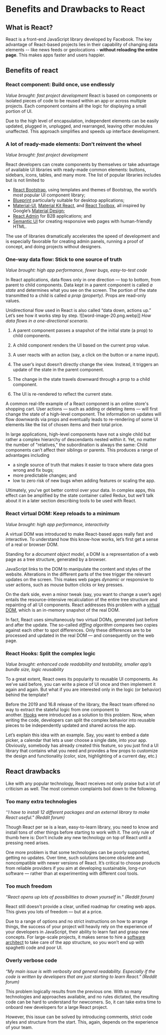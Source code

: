 # Benefits and Drawbacks to React
## What is React?
React is a front-end JavaScript library developed by  Facebook.  The key advantage of React-based projects lies in their capability of changing data elements -- like news feeds or geolocations - **without reloading the entire page**. This makes apps faster and users happier.

## Benefits of react
### React component: Build once, use endlessly
_Value brought: fast project development_ React is based on components or isolated pieces of code to be reused within an app or across multiple projects. Each component contains all the logic for displaying a small portion of UI.  
  
Due to the high level of encapsulation, independent elements can be easily updated, plugged in, unplugged, and rearranged, leaving other modules unaffected. This approach simplifies and speeds up interface development.

### A lot of ready-made elements: Don’t reinvent the wheel

_Value brought: fast project development_  
  
React developers can create components by themselves or take advantage of available UI libraries with ready-made common elements: buttons, sidebars, icons, tables, and many more. The list of popular libraries includes but is not limited to

- [React Bootstrap](https://react-bootstrap.github.io/), using templates and themes of Bootstrap, the world’s most popular UI component library;
- [Blueprint](https://blueprintjs.com/) particularly suitable for desktop applications;
- [Material-UI](https://material-ui.com/), [Material Kit React](https://www.creative-tim.com/product/material-kit-react/?partner=91096), and [React Toolbox](http://react-toolbox.io/#/), all inspired by Google’s [Material Design](https://material.io/design);
- [React Admin](https://marmelab.com/react-admin/) for B2B applications; and
- [Semantic UI](https://react.semantic-ui.com/) for creating responsive web pages with human-friendly HTML.

The use of libraries dramatically accelerates the speed of development and is especially favorable for creating admin panels, running a proof of concept, and doing projects without designers.

### One-way data flow: Stick to one source of truth

_Value brought: high app performance, fewer bugs, easy-to-test code_  
  
In React applications, data flows only in one direction — top to bottom, from parent to child components. Data kept in a parent component is called _a state_ and determines what you see on the screen. The portion of the state transmitted to a child is called _a prop (property)_. Props are read-only values.  
  
Unidirectional flow used in React is also called “data down, actions up.” Let’s see how it works step by step.
![[word-image-20.png.webp]]
_How data flows in a one-directional scenario._

1. A parent component passes a snapshot of the initial state (a prop) to  child components.  
  
2. A child component renders the UI based on the current prop value.  
  
3. A user reacts with an action (say, a click on the button or a name input).  
  
4. The user’s input doesn’t directly change the view. Instead, it triggers an update of the state in the parent component.  
  
5. The change in the state travels downward through a prop to a child component.  
  
6. The UI is re-rendered to reflect the current state.

A common real-life example of a React component is an online store's shopping cart. User actions — such as adding or deleting items — will first change the state of a high-level component. The information on updates will flow downwards via props and eventually leads to re-rendering of some UI elements like the list of chosen items and their total price.  
  
In large applications, high-level components have not a single child but rather a complex hierarchy of descendants nested within it. Yet, no matter the number of "relatives," the subordination is always the same: Child components can’t affect their siblings or parents. This produces a range of advantages including

- a single source of truth that makes it easier to trace where data goes wrong and fix bugs;
- more predictable changes; and
- low to zero risk of new bugs when adding features or scaling the app.

Ultimately, you’ve got better control over your data. In complex apps, this effect can be amplified by the state container called Redux, but we’ll talk about it in a later section describing tools to be used with React.

### React virtual DOM: Keep reloads to a minimum

_Value brought: high app performance, interactivity_  
  
A virtual DOM was introduced to make React-based apps really fast and interactive. To understand how this know-how works, let’s first get a sense of a real or browser DOM.  
  
Standing for a _document object model_, a DOM is a representation of a web page as a tree structure, generated by a browser.

JavaScript links to the DOM to manipulate the content and styles of the website. Alterations in the different parts of the tree trigger the relevant updates on the screen. This makes web pages _dynamic_ or responsive to user actions, such as mouse button clicks or key presses.  
  
On the dark side, even a minor tweak (say, you want to change a user’s age) entails the resource-intensive recalculation of the entire tree structure and repainting of all UI components. React addresses this problem with a [virtual DOM](https://reactjs.org/docs/react-dom.html), which is an in-memory snapshot of the real DOM.  
  
In fact, React uses simultaneously two virtual DOMs, generated just before and after the update. The so-called _diffing algorithm_ compares two copies against each other to spot differences. Only these differences are to be processed and updated in the real DOM — and consequently on the web page.
### React Hooks: Split the complex logic

_Value brought: enhanced code readability and testability, smaller app’s bundle size, logic reusability_  
  
To a great extent, React owes its popularity to reusable UI components. As we’ve said before, you can write a piece of UI once and then implement it again and again. But what if you are interested only in the logic (or behavior) behind the template?  
  
Before the 2019 and 16.8 release of the library, the React team offered no way to extract the stateful logic from one component to another. [Hooks](https://reactjs.org/docs/hooks-intro.html) were introduced as a solution to this problem. Now, when writing the code, developers can split the complex behavior into reusable pieces to be independently updated and shared across the app.  
  
Let’s explain this idea with an example. Say, you want to embed a date picker, a calendar that lets a user choose a single date, into your app. Obviously, somebody has already created this feature, so you just find a UI library that contains what you need and provides a few props to customize the design and functionality (color, size, highlighting of a current day, etc.)

## React drawbacks

Like with any popular technology, React receives not only praise but a lot of criticism as well. The most common complaints boil down to the following.

### Too many extra technologies

_‘‘I have to install 12 different packages and an external library to make React useful." (Reddit forum)_  
  
Though React per se is a lean, easy-to-learn library, you need to know and install tons of other things before starting to work with it. The only rule of thumb here is: Don’t include any new technology on top of React until a pressing need arises.  
  
One more problem is that some technologies can be poorly supported, getting no updates. Over time, such solutions become obsolete and noncompatible with newer versions of React. It’s critical to choose products from reliable providers if you aim at developing sustainable, long-run software — rather than at experimenting with different cool tools.

### Too much freedom

_“React opens up lots of possibilities to drown yourself in.” (Reddit forum)_  
  
React still doesn't provide a clear, unified roadmap for creating web apps. This gives you lots of freedom — but at a price.  
  
Due to a range of options and no strict instructions on how to arrange things, the success of your project will heavily rely on the experience of your developers in JavaScript, their ability to learn fast and grasp new concepts. For large-scale projects, it makes sense to hire a [software architect](https://www.altexsoft.com/blog/software-architect-role/) to take care of the app structure, so you won’t end up with spaghetti code and poor UI.

### Overly verbose code

_“My main issue is with verbosity and general readability. Especially if the code is written by developers that are just starting to learn React." (Reddit forum)_  
  
This problem logically results from the previous one. With so many technologies and approaches available, and no rules dictated, the resulting code can be hard to understand for newcomers. So, it can take extra time to onboard new developers for a large React project.  
  
However, this issue can be solved by introducing comments, strict code styles and structure from the start. This, again, depends on the experience of your team.